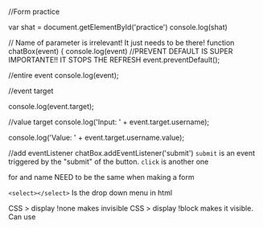 //Form practice

var shat = document.getElementById('practice')
  console.log(shat)

  // Name of parameter is irrelevant! It just needs to be there!
function chatBox(event) {
  console.log(event)
  //PREVENT DEFAULT IS SUPER IMPORTANTE!! IT STOPS THE REFRESH
  event.preventDefault();

  //entire event
  console.log(event);

  //event target

  console.log(event.target);

//value target
  console.log('Input: ' + event.target.username);

  console.log('Value: ' + event.target.username.value);

  //add eventListener
  chatBox.addEventListener('submit') `submit` is an event triggered by the "submit" of the button. `click` is another one

  for and name NEED to be the same when making a form

`<select></select>` Is the drop down menu in html

CSS > display !none makes invisible
CSS > display !block makes it visible. Can use 